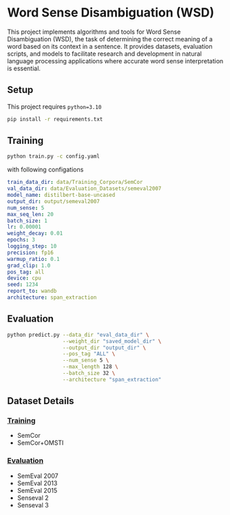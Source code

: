 # Word Sense Disambiguation (WSD) 
This project implements algorithms and tools for Word Sense Disambiguation (WSD), the task of determining the correct meaning of a word based on its context in a sentence. It provides datasets, evaluation scripts, and models to facilitate research and development in natural language processing applications where accurate word sense interpretation is essential.

## Setup
This project requires `python=3.10`

```bash
pip install -r requirements.txt
```

## Training 

```bash
python train.py -c config.yaml
```
with following configations
```yaml
train_data_dir: data/Training_Corpora/SemCor
val_data_dir: data/Evaluation_Datasets/semeval2007
model_name: distilbert-base-uncased
output_dir: output/semeval2007
num_sense: 5
max_seq_len: 20
batch_size: 1
lr: 0.00001
weight_decay: 0.01
epochs: 3
logging_step: 10
precision: fp16
warmup_ratio: 0.1
grad_clip: 1.0
pos_tag: all
device: cpu
seed: 1234
report_to: wandb
architecture: span_extraction
```

## Evaluation
```bash
python predict.py --data_dir "eval_data_dir" \
                  --weight_dir "saved_model_dir" \
                  --output_dir "output_dir" \
                  --pos_tag "ALL" \
                  --num_sense 5 \
                  --max_length 128 \
                  --batch_size 32 \
                  --architecture "span_extraction"
```

## Dataset Details

### [Training](https://lcl.uniroma1.it/wsdeval/training-data)
- SemCor
- SemCor+OMSTI
### [Evaluation](https://lcl.uniroma1.it/wsdeval/evaluation-data)
- SemEval 2007
- SemEval 2013
- SemEval 2015
- Senseval 2
- Senseval 3
